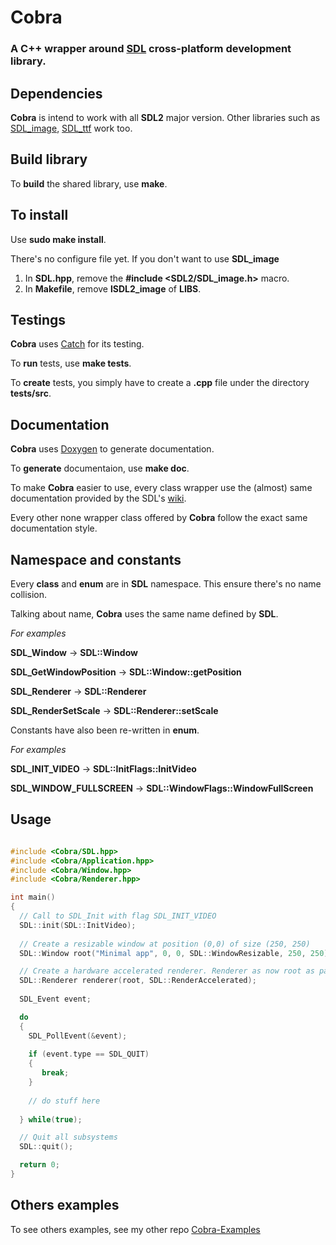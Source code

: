 #  Cobra

### A **C++** wrapper around [SDL](https://www.libsdl.org/) cross-platform development library.

## Dependencies
**Cobra** is intend to work with all **SDL2** major version.
Other libraries such as [SDL_image](https://www.libsdl.org/projects/SDL_image/),
[SDL_ttf](https://www.libsdl.org/projects/SDL_ttf/) work too.

## Build library
To **build** the shared library, use **make**.

## To install
Use **sudo make install**.

There's no configure file yet. If you don't want to use **SDL_image**
1. In **SDL.hpp**, remove the **#include <SDL2/SDL_image.h>** macro.
2. In **Makefile**, remove **lSDL2_image** of **LIBS**.

## Testings
 **Cobra** uses [Catch](https://github.com/philsquared/Catch) for its testing.

To **run** tests, use **make tests**.

To **create** tests, you simply have to create a **.cpp** file under the directory **tests/src**. 

## Documentation

**Cobra** uses [Doxygen](http://www.stack.nl/~dimitri/doxygen/) to generate documentation.

To **generate** documentaion, use **make doc**.

To make **Cobra** easier to use, every class wrapper use the (almost) same 
documentation provided by the SDL's [wiki](https://wiki.libsdl.org/).

Every other none wrapper class offered by **Cobra** follow the exact same documentation style.

## Namespace and constants

Every **class** and **enum** are in **SDL** namespace. This ensure there's
no name collision. 

Talking about name, **Cobra** uses the same name defined by  **SDL**.

*For examples*

 **SDL_Window** -> **SDL::Window**
 
**SDL_GetWindowPosition** -> **SDL::Window::getPosition**

**SDL_Renderer** -> **SDL::Renderer**

**SDL_RenderSetScale** -> **SDL::Renderer::setScale**

Constants have also been re-written in **enum**.

*For examples*

**SDL_INIT_VIDEO** -> **SDL::InitFlags::InitVideo**

**SDL_WINDOW_FULLSCREEN** -> **SDL::WindowFlags::WindowFullScreen**


## Usage

~~~ C++

#include <Cobra/SDL.hpp>
#include <Cobra/Application.hpp>
#include <Cobra/Window.hpp>
#include <Cobra/Renderer.hpp>

int main()
{
  // Call to SDL_Init with flag SDL_INIT_VIDEO
  SDL::init(SDL::InitVideo);
  
  // Create a resizable window at position (0,0) of size (250, 250)
  SDL::Window root("Minimal app", 0, 0, SDL::WindowResizable, 250, 250);

  // Create a hardware accelerated renderer. Renderer as now root as parent.
  SDL::Renderer renderer(root, SDL::RenderAccelerated);
  
  SDL_Event event;

  do
  {
    SDL_PollEvent(&event);
  
    if (event.type == SDL_QUIT)
    {
       break;
    }
   
    // do stuff here
    
  } while(true);

  // Quit all subsystems
  SDL::quit();

  return 0;
}

~~~

## Others examples

To see others examples, see my other repo [Cobra-Examples](https://github.com/lzrdkng/Cobra-Examples)
